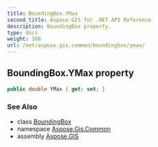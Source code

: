 ```yaml
---
title: BoundingBox.YMax
second_title: Aspose.GIS for .NET API Reference
description: BoundingBox property. 
type: docs
weight: 160
url: /net/aspose.gis.common/boundingbox/ymax/
---
```

## BoundingBox.YMax property

```csharp
public double YMax { get; set; }
```

### See Also

* class [BoundingBox](../)
* namespace [Aspose.Gis.Common](../../boundingbox/)
* assembly [Aspose.GIS](../../../)


